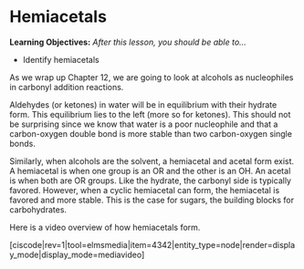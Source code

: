 # Hemiacetals


**Learning Objectives:** _After this lesson, you should be able to…_

* Identify hemiacetals


As we wrap up Chapter 12, we are going to look at alcohols as nucleophiles in carbonyl addition reactions.  

Aldehydes (or ketones) in water will be in equilibrium with their hydrate form.  This equilibrium lies to the left (more so for ketones). This should not be surprising since we know that water is a poor nucleophile and that a carbon-oxygen double bond is more stable than two carbon-oxygen single bonds.

Similarly, when alcohols are the solvent, a hemiacetal and acetal form exist.  A hemiacetal is when one group is an OR and the other is an OH.  An acetal is when both are OR groups.  Like the hydrate, the carbonyl side is typically favored.  However, when a cyclic hemiacetal can form, the hemiacetal is favored and more stable.  This is the case for sugars, the building blocks for carbohydrates.

Here is a video overview of how hemiacetals form.

[ciscode|rev=1|tool=elmsmedia|item=4342|entity_type=node|render=display_mode|display_mode=mediavideo]